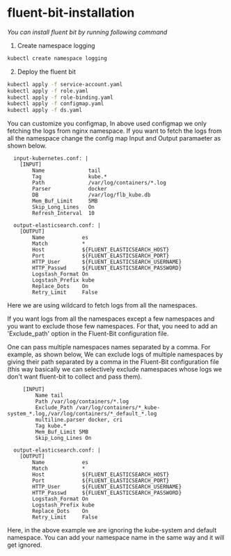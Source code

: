 # fluent-bit-installation

*You can install fluent bit by running following command*

1. Create namespace logging 
```sh
kubectl create namespace logging
```
2. Deploy the fluent bit 

``` sh
kubectl apply -f service-account.yaml
kubectl apply -f role.yaml
kubectl apply -f role-binding.yaml
kubectl apply -f configmap.yaml
kubectl apply -f ds.yaml
```

You can customize you configmap, In above used configmap we only fetching the logs from nginx namespace. If you want to fetch the logs from all the namespace change the config map Input and Output paramaeter as shown below.

```
  input-kubernetes.conf: |
    [INPUT]
        Name              tail
        Tag               kube.*
        Path              /var/log/containers/*.log
        Parser            docker
        DB                /var/log/flb_kube.db
        Mem_Buf_Limit     5MB
        Skip_Long_Lines   On
        Refresh_Interval  10

  output-elasticsearch.conf: |
    [OUTPUT]
        Name            es
        Match           *
        Host            ${FLUENT_ELASTICSEARCH_HOST}
        Port            ${FLUENT_ELASTICSEARCH_PORT}
        HTTP_User       ${FLUENT_ELASTICSEARCH_USERNAME}
        HTTP_Passwd     ${FLUENT_ELASTICSEARCH_PASSWORD}
        Logstash_Format On
        Logstash_Prefix kube
        Replace_Dots    On
        Retry_Limit     False
```


Here we are using wildcard to fetch logs from all the namespaces.

If you want logs from all the namespaces except a few namespaces and you want to exclude those few namespaces. For that, you need to add an 'Exclude_path' option in the Fluent-Bit configuration file. 

One can pass multiple namespaces names separated by a comma. For example, as shown below, We can exclude logs of multiple namespaces by giving their path separated by a comma in the Fluent-Bit configuration file (this way basically we can selectively exclude namespaces whose logs we don't want fluent-bit to collect and pass them).

```
     [INPUT]
         Name tail
         Path /var/log/containers/*.log
         Exclude_Path /var/log/containers/*_kube-system_*.log,/var/log/containers/*_default_*.log
         multiline.parser docker, cri
         Tag kube.*
         Mem_Buf_Limit 5MB
         Skip_Long_Lines On
         
  output-elasticsearch.conf: |
    [OUTPUT]
        Name            es
        Match           *
        Host            ${FLUENT_ELASTICSEARCH_HOST}
        Port            ${FLUENT_ELASTICSEARCH_PORT}
        HTTP_User       ${FLUENT_ELASTICSEARCH_USERNAME}
        HTTP_Passwd     ${FLUENT_ELASTICSEARCH_PASSWORD}
        Logstash_Format On
        Logstash_Prefix kube
        Replace_Dots    On
        Retry_Limit     False         
```

Here, in the above example we are ignoring the kube-system and default namespace. You can add your namespace name in the same way and it will get ignored.
